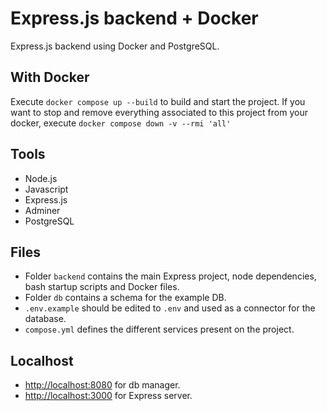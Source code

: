 # Express.js backend + Docker

Express.js backend using Docker and PostgreSQL.

## With Docker

Execute `docker compose up --build` to build and start the project.
If you want to stop and remove everything associated to this project from your docker, execute `docker compose down -v --rmi 'all'`

## Tools

- Node.js
- Javascript
- Express.js
- Adminer
- PostgreSQL

## Files

- Folder `backend` contains the main Express project, node dependencies, bash startup scripts and Docker files.
- Folder `db` contains a schema for the example DB.
- `.env.example` should be edited to `.env` and used as a connector for the database.
- `compose.yml` defines the different services present on the project.

## Localhost

- [http://localhost:8080](http://localhost:8080) for db manager.
- [http://localhost:3000](http://localhost:3000) for Express server.
